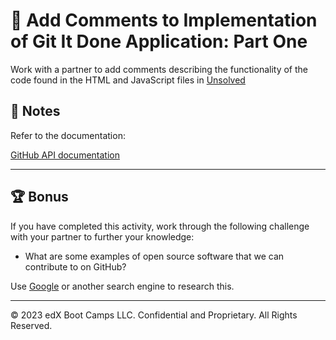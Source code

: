 # 📐 Add Comments to Implementation of Git It Done Application: Part One 

Work with a partner to add comments describing the functionality of the code found in the HTML and JavaScript files in [Unsolved](./Unsolved)

## 📝 Notes

Refer to the documentation: 

[GitHub API documentation](https://docs.github.com/en/rest/overview/resources-in-the-rest-api)

---

## 🏆 Bonus

If you have completed this activity, work through the following challenge with your partner to further your knowledge:

* What are some examples of open source software that we can contribute to on GitHub?

Use [Google](https://www.google.com) or another search engine to research this.

---

© 2023 edX Boot Camps LLC. Confidential and Proprietary. All Rights Reserved.